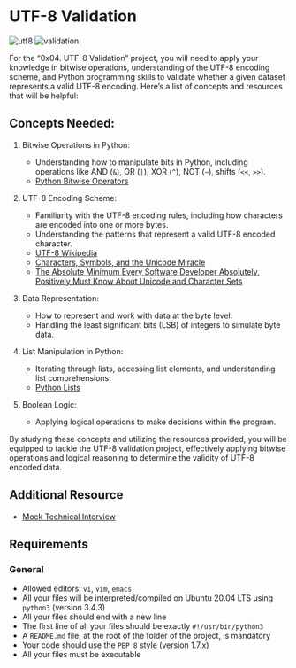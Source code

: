 # UTF-8 Validation
![utf8](https://github.com/alchemistlowkey/alx-interview/assets/46524038/fbbd2c09-054c-42c5-86c5-7ed8806684f7)
![validation](https://github.com/alchemistlowkey/alx-interview/assets/46524038/c035738a-5e42-403c-b939-4bea55a87dbd)

For the “0x04. UTF-8 Validation” project, you will need to apply your knowledge in bitwise operations, understanding of the UTF-8 encoding scheme, and Python programming skills to validate whether a given dataset represents a valid UTF-8 encoding. Here’s a list of concepts and resources that will be helpful:

## Concepts Needed:
1. Bitwise Operations in Python:
	- Understanding how to manipulate bits in Python, including operations like AND (`&`), OR (`|`), XOR (`^`), NOT (`~`), shifts (`<<`, `>>`).
	- [Python Bitwise Operators](https://wiki.python.org/moin/BitwiseOperators)

2. UTF-8 Encoding Scheme:
	- Familiarity with the UTF-8 encoding rules, including how characters are encoded into one or more bytes.
	- Understanding the patterns that represent a valid UTF-8 encoded character.
	- [UTF-8 Wikipedia](https://en.wikipedia.org/wiki/UTF-8)
	- [Characters, Symbols, and the Unicode Miracle](https://www.youtube.com/watch?v=MijmeoH9LT4)
	- [The Absolute Minimum Every Software Developer Absolutely, Positively Must Know About Unicode and Character Sets](https://www.joelonsoftware.com/2003/10/08/the-absolute-minimum-every-software-developer-absolutely-positively-must-know-about-unicode-and-character-sets-no-excuses/)

3. Data Representation:
	- How to represent and work with data at the byte level.
	- Handling the least significant bits (LSB) of integers to simulate byte data.

4. List Manipulation in Python:
	- Iterating through lists, accessing list elements, and understanding list comprehensions.
	- [Python Lists](https://docs.python.org/3/tutorial/datastructures.html#more-on-lists)

5. Boolean Logic:
	- Applying logical operations to make decisions within the program.

By studying these concepts and utilizing the resources provided, you will be equipped to tackle the UTF-8 validation project, effectively applying bitwise operations and logical reasoning to determine the validity of UTF-8 encoded data.

## Additional Resource
- [Mock Technical Interview](https://www.youtube.com/watch?v=QvqvMxg24gY)

## Requirements
### General
- Allowed editors: `vi`, `vim`, `emacs`
- All your files will be interpreted/compiled on Ubuntu 20.04 LTS using `python3` (version 3.4.3)
- All your files should end with a new line
- The first line of all your files should be exactly `#!/usr/bin/python3`
- A `README.md` file, at the root of the folder of the project, is mandatory
- Your code should use the `PEP 8` style (version 1.7.x)
- All your files must be executable
